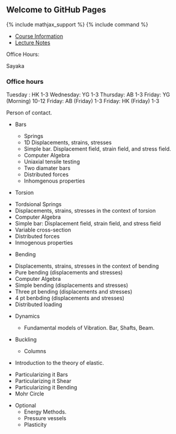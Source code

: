 ## Welcome to GitHub Pages

{% include mathjax_support %}
{% include command %}

* [Course Information](./CourseInformation/index.md)
* [Lecture Notes](CourseNotes/CourseTopics.md)


Office Hours:

Sayaka
<!-- AB_TODO: Rserve room 751 for yours,  YW, and HK office hours-->

### Office hours

Tuesday : HK 1-3
Wednesday: YG 1-3
Thursday: AB 1-3
Friday: YG (Morning) 10-12
Friday: AB (Friday) 1-3
Friday: HK (Friday) 1-3

Person of contact. 





* Bars
  - Springs
  - 1D Displacements, strains, stresses
  - Simple bar. Displacement field, strain field, and stress field.
  - Computer Algebra
  - Uniaxial tensile testing
  - Two diamater bars
  - Distributed forces
  - Inhomgenous properties

*  Torsion
  - Tordsional Springs
  -  Displacements, strains, stresses in the context of torsion
  - Computer Algebra
  - Simple bar: Displacement field, strain field, and stress field
  - Variable cross-section
  - Distributed forces
  - Inmogenous properties

*  Bending

  -  Displacements, strains, stresses in the context of bending
  - Pure bending (displacements and stresses)
  -  Computer Algebra
  - Simple bending (displacements and stresses)
  - Three pt bending (displacements and stresses)
  - 4 pt benbding (displacements and stresses)
  - Distributed loading

* Dynamics
    - Fundamental models of Vibration. Bar, Shafts, Beam.


*  Buckling
   - Columns

* Introduction to the theory of elastic.
 - Particularizing it   Bars
 - Particularizing it Shear
 - Particularizing it Bending
 - Mohr Circle
 
* Optional
    - Energy Methods.
    - Pressure vessels
    - Plasticity